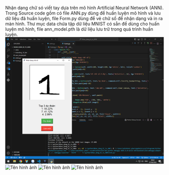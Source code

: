 Nhận dạng chữ só viết tay dựa trên mô hình Artificial Neural Network (ANN). Trong Source code gồm có file ANN.py dùng để huấn luyện mô hình và lưu dữ liệu đã huấn luyện, 
file Form.py dùng để vẻ chữ số để nhận dạng và in ra màn hình. Thư mục data chứa tập dữ liệu MNIST có sẳn để dùng cho huấn luyện mô hình, file ann_model.pth là dữ liệu lưu 
trữ trong quá trình huấn luyện.
![Tên hình ảnh](https://github.com/nhut-share-code/Nhan_dang_chu_so_viet_tay_ANN/blob/main/img/so1.jpg)
![Tên hình ảnh](URL_hình_ảnh)
![Tên hình ảnh](URL_hình_ảnh)
![Tên hình ảnh](URL_hình_ảnh)
